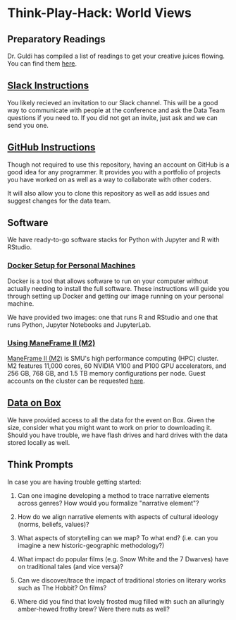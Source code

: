 # Think-Play-Hack: World Views

## Preparatory Readings

Dr. Guldi has compiled a list of readings to get your creative juices flowing. You can find them [here](https://www.dropbox.com/sh/ru4dxh6rr6uqvfl/AADlPVWVEZ1BE4OcxPnZ0dpDa?dl=0).

## [Slack Instructions](https://get.slack.help/hc/en-us/articles/212675257)

You likely recieved an invitation to our Slack channel. This will be a good way to communicate with people at the conference and ask the Data Team questions if you need to. If you did not get an invite, just ask and we can send you one.

## [GitHub Instructions](https://guides.github.com/activities/hello-world/)

Though not required to use this repository, having an account on GitHub is a good idea for any programmer. It provides you with a portfolio of projects you have worked on as well as a way to collaborate with other coders.

It will also allow you to clone this repository as well as add issues and suggest changes for the data team.

## Software

We have ready-to-go software stacks for Python with Jupyter and R with RStudio.

### [Docker Setup for Personal Machines](docs/docker.md)

Docker is a tool that allows software to run on your computer without actually needing to install the full software. These instructions will guide you through setting up Docker and getting our image running on your personal machine.

We have provided two images: one that runs R and RStudio and one that runs Python, Jupyter Notebooks and JupyterLab.

### [Using ManeFrame II (M2)](docs/m2.md)

[ManeFrame II (M2)](http://faculty.smu.edu/csc/documentation/about.html) is SMU's high performance computing (HPC) cluster. M2 features 11,000 cores, 60 NVIDIA V100 and P100 GPU accelerators, and 256 GB, 768 GB, and 1.5 TB memory configurations per node. Guest accounts on the cluster can be requested [here](https://smu.az1.qualtrics.com/jfe/form/SV_2i6o7BztWg52rK5).

## [Data on Box](https://smu.box.com/s/2exvlyqgiouhbrghytzwxr5l25ybmx2b)

We have provided access to all the data for the event on Box. Given the size, consider what you might want to work on prior to downloading it. Should you have trouble, we have flash drives and hard drives with the data stored locally as well.

## Think Prompts

In case you are having trouble getting started:

1. Can one imagine developing a method to trace narrative elements across genres? How would you formalize "narrative element"?

2. How do we align narrative elements with aspects of cultural ideology (norms, beliefs, values)?

3. What aspects of storytelling can we map? To what end? (i.e. can you imagine a new historic-geographic methodology?)

4. What impact do popular films (e.g. Snow White and the 7 Dwarves) have on traditional tales (and vice versa)?

5. Can we discover/trace the impact of traditional stories on literary works such as The Hobbit? On films?

6. Where did you find that lovely frosted mug filled with such an alluringly amber-hewed frothy brew? Were there nuts as well?
